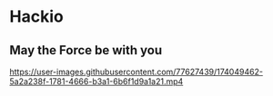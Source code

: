 # Hackio

## May the Force be with you



https://user-images.githubusercontent.com/77627439/174049462-5a2a238f-1781-4666-b3a1-6b6f1d9a1a21.mp4

